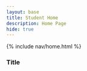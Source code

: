 ```yaml
---
layout: base
title: Student Home
description: Home Page
hide: true
---
```


{% include nav/home.html %}


### Title